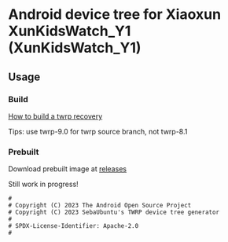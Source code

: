 # Android device tree for Xiaoxun XunKidsWatch_Y1 (XunKidsWatch_Y1)
## Usage
### Build
[How to build a twrp recovery](https://bing.com/search?q=How+to+build+a+twrp+recovery)

Tips: use twrp-9.0 for twrp source branch, not twrp-8.1
### Prebuilt
Download prebuilt image at [releases](https://github.com/ZH-XiJun/twrp_device_alps_XunKidsWatch_Y1/releases/)

Still work in progress!
```
#
# Copyright (C) 2023 The Android Open Source Project
# Copyright (C) 2023 SebaUbuntu's TWRP device tree generator
#
# SPDX-License-Identifier: Apache-2.0
#
```
